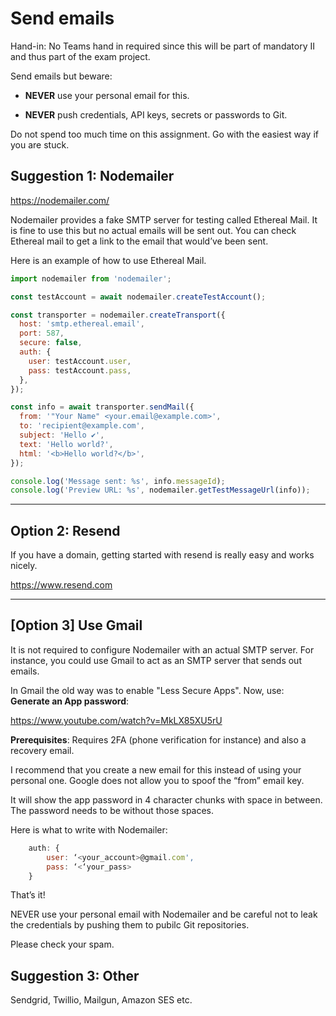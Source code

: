 # Send emails 

Hand-in: No Teams hand in required since this will be part of mandatory II and thus part of the exam project.

Send emails but beware:

* **NEVER** use your personal email for this.

* **NEVER** push credentials, API keys, secrets or passwords to Git. 

Do not spend too much time on this assignment. Go with the easiest way if you are stuck.

## Suggestion 1: Nodemailer

https://nodemailer.com/

Nodemailer provides a fake SMTP server for testing called Ethereal Mail. It is fine to use this but no actual emails will be sent out. You can check Ethereal mail to get a link to the email that would’ve been sent.

Here is an example of how to use Ethereal Mail.

```js
import nodemailer from 'nodemailer';

const testAccount = await nodemailer.createTestAccount();

const transporter = nodemailer.createTransport({
  host: 'smtp.ethereal.email',
  port: 587,
  secure: false,
  auth: {
    user: testAccount.user,
    pass: testAccount.pass,
  },
});

const info = await transporter.sendMail({
  from: '"Your Name" <your.email@example.com>',
  to: 'recipient@example.com',
  subject: 'Hello ✔',
  text: 'Hello world?',
  html: '<b>Hello world?</b>',
});

console.log('Message sent: %s', info.messageId);
console.log('Preview URL: %s', nodemailer.getTestMessageUrl(info));
```

---

## Option 2: Resend

If you have a domain, getting started with resend is really easy and works nicely.

https://www.resend.com

---

## [Option 3] Use Gmail

It is not required to configure Nodemailer with an actual SMTP server. For instance, you could use Gmail to act as an SMTP server that sends out emails.  

In Gmail the old way was to enable "Less Secure Apps". Now, use: **Generate an App password**:

https://www.youtube.com/watch?v=MkLX85XU5rU

**Prerequisites**: Requires 2FA (phone verification for instance) and also a recovery email. 

I recommend that you create a new email for this instead of using your personal one. Google does not allow you to spoof the “from” email key.

It will show the app password in 4 character chunks with space in between. The password needs to be without those spaces. 

Here is what to write with Nodemailer:

```javascript
    auth: {
        user: ‘<your_account>@gmail.com', 
        pass: ‘<‘your_pass>
    }
```

That’s it!

NEVER use your personal email with Nodemailer and be careful not to leak the credentials by pushing them to pubilc Git repositories. 

Please check your spam.

## Suggestion 3: Other

Sendgrid, Twillio, Mailgun, Amazon SES etc. 